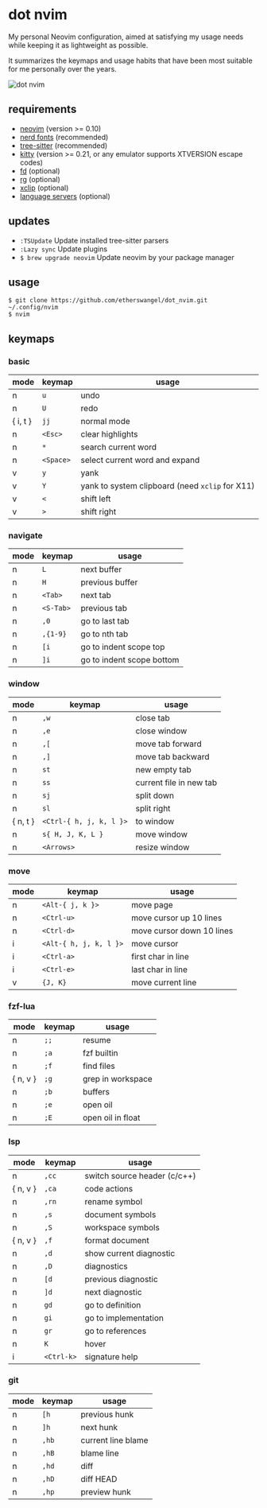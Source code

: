# dot nvim

My personal Neovim configuration, aimed at satisfying my usage needs while keeping it as lightweight as possible.

It summarizes the keymaps and usage habits that have been most suitable for me personally over the years.

![dot nvim](https://github.com/etherswangel/leetcode_go/assets/65963536/b9e4b972-5295-4bd8-afea-e99b1e4044d7)

## requirements

- [neovim](https://github.com/neovim/neovim) (version >= 0.10)
- [nerd fonts](https://github.com/ryanoasis/nerd-fonts) (recommended)
- [tree-sitter](https://github.com/tree-sitter/tree-sitter) (recommended)
- [kitty](https://sw.kovidgoyal.net/kitty/) (version >= 0.21, or any emulator supports XTVERSION escape codes)
- [fd](https://github.com/sharkdp/fd) (optional)
- [rg](https://github.com/BurntSushi/ripgrep) (optional)
- [xclip](https://github.com/astrand/xclip) (optional)
- [language servers](https://github.com/neovim/nvim-lspconfig/blob/master/doc/server_configurations.md) (optional)

## updates

- `:TSUpdate` Update installed tree-sitter parsers
- `:Lazy sync` Update plugins
- `$ brew upgrade neovim` Update neovim by your package manager

## usage

```
$ git clone https://github.com/etherswangel/dot_nvim.git ~/.config/nvim
$ nvim
```

## keymaps

### basic

| mode | keymap | usage |
| ---- | ------ | ----- |
| n | `u` | undo |
| n | `U` | redo |
| { i, t } | `jj` | normal mode |
| n | `<Esc>` | clear highlights |
| n | `*` | search current word |
| n | `<Space>` | select current word and expand |
| v | `y` | yank |
| v | `Y` | yank to system clipboard (need `xclip` for X11) |
| v | `<` | shift left |
| v | `>` | shift right |

### navigate

| mode | keymap | usage |
| ---- | ------ | ----- |
| n | `L` | next buffer |
| n | `H` | previous buffer |
| n | `<Tab>` | next tab |
| n | `<S-Tab>` | previous tab |
| n | `,0` | go to last tab |
| n | `,{1-9}` | go to nth tab |
| n | `[i` | go to indent scope top |
| n | `]i` | go to indent scope bottom |

### window

| mode | keymap | usage |
| ---- | ------ | ----- |
| n | `,w` | close tab |
| n | `,e` | close window |
| n | `,[` | move tab forward |
| n | `,]` | move tab backward |
| n | `st` | new empty tab |
| n | `ss` | current file in new tab |
| n | `sj` | split down |
| n | `sl` | split right |
| { n, t } | `<Ctrl-{ h, j, k, l }>` | to window |
| n | `s{ H, J, K, L }` | move window |
| n | `<Arrows>` | resize window |

### move

| mode | keymap | usage |
| ---- | ------ | ----- |
| n | `<Alt-{ j, k }>` | move page |
| n | `<Ctrl-u>` | move cursor up 10 lines |
| n | `<Ctrl-d>` | move cursor down 10 lines |
| i | `<Alt-{ h, j, k, l }>` | move cursor |
| i | `<Ctrl-a>` | first char in line |
| i | `<Ctrl-e>` | last char in line |
| v | `{J, K}` | move current line |

### fzf-lua

| mode | keymap | usage |
| ---- | ------ | ----- |
| n | `;;` | resume |
| n | `;a` | fzf builtin |
| n | `;f` | find files |
| { n, v } | `;g` | grep in workspace |
| n | `;b` | buffers |
| n | `;e` | open oil |
| n | `;E` | open oil in float |

### lsp

| mode | keymap | usage |
| ---- | ------ | ----- |
| n | `,cc` | switch source header (c/c++) |
| { n, v } | `,ca` | code actions |
| n | `,rn` | rename symbol |
| n | `,s` | document symbols |
| n | `,S` | workspace symbols |
| { n, v } | `,f` | format document |
| n | `,d` | show current diagnostic |
| n | `,D` | diagnostics |
| n | `[d` | previous diagnostic |
| n | `]d` | next diagnostic |
| n | `gd` | go to definition |
| n | `gi` | go to implementation |
| n | `gr` | go to references |
| n | `K` | hover |
| i | `<Ctrl-k>` | signature help |

### git

| mode | keymap | usage |
| ---- | ------ | ----- |
| n | `[h` | previous hunk |
| n | `]h` | next hunk |
| n | `,hb` | current line blame |
| n | `,hB` | blame line |
| n | `,hd` | diff |
| n | `,hD` | diff HEAD |
| n | `,hp` | preview hunk |
